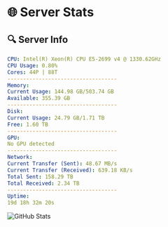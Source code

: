 # 🌐 Server Stats
## 🔍 Server Info
```yaml
CPU: Intel(R) Xeon(R) CPU E5-2699 v4 @ 1330.62GHz
CPU Usage: 0.80%
Cores: 44P | 88T
-----------------------------------
Memory:
Current Usage: 144.98 GB/503.74 GB
Available: 355.39 GB
-----------------------------------
Disk:
Current Usage: 24.79 GB/1.71 TB
Free: 1.60 TB
-----------------------------------
GPU:
No GPU detected
-----------------------------------
Network:
Current Transfer (Sent): 48.67 MB/s
Current Transfer (Received): 639.18 KB/s
Total Sent: 158.29 TB
Total Received: 2.34 TB
-----------------------------------
Uptime:
19d 18h 32m 20s
```
![GitHub Stats](https://img.shields.io/badge/Updated-2025-02-27_17:15:38-blue)